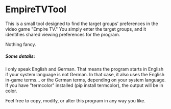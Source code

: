 # EmpireTVTool

This is a small tool designed to find the target groups’ preferences in the video game "Empire TV." You simply enter the target groups, and it identifies shared viewing preferences for the program.

Nothing fancy.

##### Some details:
I only speak English and German.
That means the program starts in English if your system language is not German. In that case, it also uses the English in-game terms… or the German terms, depending on your system language.
If you have "termcolor" installed (pip install termcolor), the output will be in color.

Feel free to copy, modify, or alter this program in any way you like.
